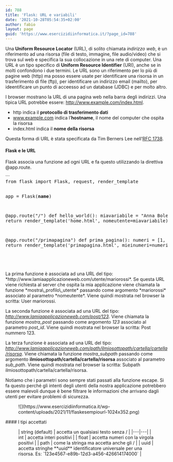 ```yaml
---
id: 788
title: 'Flask: URL e variabili'
date: '2021-10-28T05:54:35+02:00'
author: fabio
layout: page
guid: 'https://www.esercizidiinformatica.it/?page_id=788'
---
```


Una **Uniform Resource Locator** (URL), di solito chiamata *indirizzo web*, è un riferimento ad una risorsa (file di testo, immagine, file audio/video) che si trova sul web e specifica la sua collocazione in una rete di computer. Una URL è un tipo specifico di **Uniform Resource Identifier** (URI), anche se in molti confondono i due termini. Le URL sono un riferimento per lo più di pagine web (http) ma posso essere usate per identificare una risorsa in un trasferimento di file (ftp), per identificare un indirizzo email (mailto), per ideentificare un punto di acceesso ad un database (JDBC) e per molto altro.

I browser mostrano la URL di una pagina web nella barra degli indirizzi. Una tipica URL potrebbe essere: http://www.example.com/index.html.

- http indica il **protocollo di trasferimento dati**
- www.example.com indica l’**hostname**, il nome del computer che ospita la risorsa
- index.html indica il **nome della risorsa**

Questa forma di URL è stata specificata da Tim Berners Lee nell’[RFC 1738](https://datatracker.ietf.org/doc/html/rfc1738).

#### Flask e le URL

Flask associa una funzione ad ogni URL e fa questo utilizzando la direttiva @app.route.

<div class="wp-block-simple-code-block-ace" style="height: 250px; position:relative; margin-bottom: 50px;">```
<pre class="wp-block-simple-code-block-ace" data-copy="false" data-fontsize="14" data-lines="Infinity" data-mode="python" data-showlines="true" data-theme="monokai" style="position:absolute;top:0;right:0;bottom:0;left:0">from flask import Flask, request, render_template

app = Flask(__name__)

@app.route("/")
def hello_world():
    miavariabile = "Anna Bolena"
    return render_template('home.html', nomeutente=miavariabile)

@app.route("/primapagina")
def prima_pagina():
    numeri = [1, 3, 5]
    return render_template('primapagina.html', mieinumeri=numeri)

@app.route("/secondapagina")
def seconda_pagina():
    tupla = ("giovanni", "pasquale", "mirko")
    return render_template('secondapagina.html', miatupla=tupla)

```

</div>In questo esempio vengono esplicitate tre URL. La prima è composta da un semplice / e per convenzione punta alla risorsa richiesta quando non viene specificata alcuna risorsa. Di solito questa coincide con il file index.html.

#### Aggiungiamo le variabili

Per seguire questa lezione scarica il [file contenente gli script](https://www.esercizidiinformatica.it/progetti/flask/miosito3.zip).

E’ possibile associare le variabili alle risorse, è inoltre possibile specificarne il tipo. La variabile ricevuta verrà mandata come argomento alla funzione.

La sintassi per specificare una variabile è la seguente:

**&lt;tipo di variabile: nome di variabile&gt;**

Guardiamo un esempio

<div class="wp-block-simple-code-block-ace" style="height: 250px; position:relative; margin-bottom: 50px;">```
<pre class="wp-block-simple-code-block-ace" data-copy="false" data-fontsize="14" data-lines="Infinity" data-mode="python" data-showlines="true" data-theme="monokai" style="position:absolute;top:0;right:0;bottom:0;left:0">from markupsafe import escape

@app.route('/utente/<nomeutente>')
def mostra_profilo_utente(nomeutente):
    return 'User '+escape(nomeutente)

@app.route('/post/<int:post_id>')
def mostra_post(post_id):
    return 'Post Numero '+post_id

@app.route('/path/<path:subpath>')
def mostra_subpath(subpath):
    return 'Subpath '+escape(subpath)

```

</div>La prima funzione è associata ad una URL del tipo: *http://www.lamiaapplicazioneweb.com/utente/mariorossi*. Se questa URL viene richiesta al server che ospita la mia applicazione viene chiamata la funzione *mostra\_profilo\_utente* passando come argomento *mariorossi* associato al parametro *nomeutente*. Viene quindi mostrata nel browser la scritta: User mariorossi.

La seconda funzione è associata ad una URL del tipo: *http://www.lamiaapplicazioneweb.com/post/123*. Viene chiamata la funzione *mostra\_post* passando come argomento *123* associato al parametro *post\_id*. Viene quindi mostrata nel browser la scritta: Post nummero 123.

La terza funzione è associata ad una URL del tipo: *http://www.lamiaapplicazioneweb.com/path/ilmiosottopath/cartella/cartella/risorsa*. Viene chiamata la funzione *mostra\_subpath* passando come argomento **ilmiosottopath/cartella/cartella/risorsa** associato al parametro *sub\_path*. Viene quindi mostrata nel browser la scritta: Subpath ilmiosottopath/cartella/cartella/risorsa.

Notiamo che i parametri sono sempre stati passati alla funzione escape. Si fa questo perché gli intenti degli utenti della nostra applicazione potrebbero essere malevoli dunque è bene filtrare le informazioni che arrivano dagli utenti per evitare problemi di sicurezza.

<figure class="wp-block-image size-large">![](https://www.esercizidiinformatica.it/wp-content/uploads/2021/11/flaskesempiourl-1024x352.png)</figure>#### I tipi accettati

<figure class="wp-block-table">| string (default) | accetta un qualsiasi testo senza / |
|---|---|
| int | accetta interi positivi |
| float | accetta numeri con la virgola positivi |
| path | come la stringa ma accetta anche gli / |
| uuid | accetta stringhe **uuid** identificatore universale per una risorsa. Es: `123e4567-e89b-12d3-a456-426614174000` |

</figure>